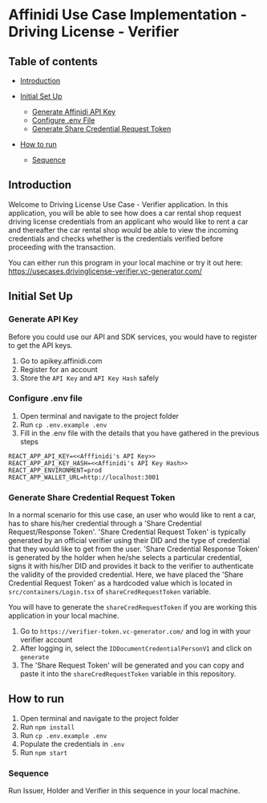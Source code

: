 # Affinidi Use Case Implementation - Driving License - Verifier

## Table of contents

- [Introduction](#introduction)
- [Initial Set Up](#how-to-setup)

  - [Generate Affinidi API Key](#generate-api-key)
  - [Configure .env File](#configure-.env-file)
  - [Generate Share Credential Request Token](#generate-share-credential-request-token)

- [How to run](#how-to-run)
  - [Sequence](#sequence)

## Introduction

Welcome to Driving License Use Case - Verifier application. In this application, you will be able to see how does a car rental shop request driving license credentials from an applicant who would like to rent a car and thereafter the car rental shop would be able to view the incoming credentials and checks whether is the credentials verified before proceeding with the transaction.

You can either run this program in your local machine or try it out here: https://usecases.drivinglicense-verifier.vc-generator.com/

## Initial Set Up

### Generate API Key

Before you could use our API and SDK services, you would have to register to get the API keys.

1. Go to apikey.affinidi.com
2. Register for an account
3. Store the `API Key` and `API Key Hash` safely

### Configure .env file

1. Open terminal and navigate to the project folder
2. Run `cp .env.example .env`
3. Fill in the .env file with the details that you have gathered in the previous steps

```
REACT_APP_API_KEY=<<Afffinidi's API Key>>
REACT_APP_API_KEY_HASH=<<Affinidi's API Key Hash>>
REACT_APP_ENVIRONMENT=prod
REACT_APP_WALLET_URL=http://localhost:3001
```

### Generate Share Credential Request Token

In a normal scenario for this use case, an user who would like to rent a car, has to share his/her credential through a 'Share Credential Request/Response Token'. 'Share Credential Request Token' is typically generated by an official verifier using their DID and the type of credential that they would like to get from the user. 'Share Credential Response Token' is generated by the holder when he/she selects a particular credential, signs it with his/her DID and provides it back to the verifier to authenticate the validity of the provided credential. Here, we have placed the 'Share Credential Request Token' as a hardcoded value which is located in `src/containers/Login.tsx` of `shareCredRequestToken` variable.

You will have to generate the `shareCredRequestToken` if you are working this application in your local machine.

1. Go to `https://verifier-token.vc-generator.com/` and log in with your verifier account
2. After logging in, select the `IDDocumentCredentialPersonV1` and click on `generate`
3. The 'Share Request Token' will be generated and you can copy and paste it into the `shareCredRequestToken` variable in this repository.

## How to run

1. Open terminal and navigate to the project folder
2. Run `npm install`
3. Run `cp .env.example .env`
4. Populate the credentials in `.env`
5. Run `npm start`

### Sequence

Run Issuer, Holder and Verifier in this sequence in your local machine.
